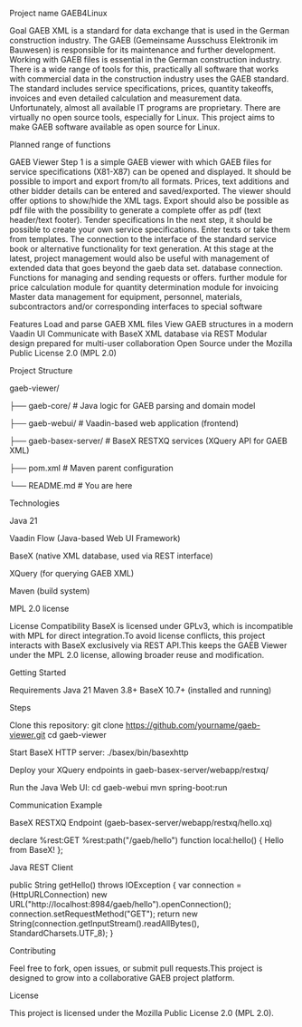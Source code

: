 Project name
GAEB4Linux

Goal
GAEB XML is a standard for data exchange that is used in the German construction industry. The GAEB (Gemeinsame Ausschuss Elektronik
im Bauwesen) is responsible for its maintenance and further development.
Working with GAEB files is essential in the German construction industry. There is a wide range of tools for this, practically all
software that works with commercial data in the construction industry uses the GAEB standard. The standard includes service
specifications, prices, quantity takeoffs, invoices and even detailed calculation and measurement data. Unfortunately, almost all
available IT programs are proprietary. There are virtually no open source tools, especially for Linux.
This project aims to make GAEB software available as open source for Linux.

Planned range of functions

GAEB Viewer
Step 1 is a simple GAEB viewer with which GAEB files for service specifications (X81-X87) can be opened and displayed. It should be
possible to import and export from/to all formats. Prices, text additions and other bidder details can be entered and saved/exported.
The viewer should offer options to show/hide the XML tags. Export should also be possible as pdf file with the possibility to generate
a complete offer as pdf (text header/text footer).
Tender specifications
In the next step, it should be possible to create your own service specifications. Enter texts or take them from templates. The
connection to the interface of the standard service book or alternative functionality for text generation.
At this stage at the latest, project management would also be useful with management of extended data that goes beyond the gaeb data set. database connection.
Functions for managing and sending requests or offers.
further
module for price calculation
module for quantity determination
module for invoicing
Master data management for equipment, personnel, materials, subcontractors and/or corresponding interfaces to special software

Features
Load and parse GAEB XML files
View GAEB structures in a modern Vaadin UI
Communicate with BaseX XML database via REST
Modular design prepared for multi-user collaboration
Open Source under the Mozilla Public License 2.0 (MPL 2.0)

Project Structure

gaeb-viewer/

├── gaeb-core/            # Java logic for GAEB parsing and domain model

├── gaeb-webui/           # Vaadin-based web application (frontend)

├── gaeb-basex-server/    # BaseX RESTXQ services (XQuery API for GAEB XML)

├── pom.xml               # Maven parent configuration

└── README.md             # You are here

Technologies

Java 21

Vaadin Flow (Java-based Web UI Framework)

BaseX (native XML database, used via REST interface)

XQuery (for querying GAEB XML)

Maven (build system)

MPL 2.0 license

License Compatibility
BaseX is licensed under GPLv3, which is incompatible with MPL for direct integration.To avoid license conflicts, this project interacts with BaseX exclusively via REST API.This keeps the GAEB Viewer under the MPL 2.0 license, allowing broader reuse and modification.

Getting Started

Requirements
Java 21
Maven 3.8+
BaseX 10.7+ (installed and running)

Steps

Clone this repository:
git clone https://github.com/yourname/gaeb-viewer.git
cd gaeb-viewer

Start BaseX HTTP server:
./basex/bin/basexhttp

Deploy your XQuery endpoints in gaeb-basex-server/webapp/restxq/

Run the Java Web UI:
cd gaeb-webui
mvn spring-boot:run

Communication Example

BaseX RESTXQ Endpoint (gaeb-basex-server/webapp/restxq/hello.xq)

declare
  %rest:GET
  %rest:path("/gaeb/hello")
function local:hello() {
  <message>Hello from BaseX!</message>
};

Java REST Client

public String getHello() throws IOException {
    var connection = (HttpURLConnection)
        new URL("http://localhost:8984/gaeb/hello").openConnection();
    connection.setRequestMethod("GET");
    return new String(connection.getInputStream().readAllBytes(), StandardCharsets.UTF_8);
}

Contributing

Feel free to fork, open issues, or submit pull requests.This project is designed to grow into a collaborative GAEB project platform.

License

This project is licensed under the Mozilla Public License 2.0 (MPL 2.0).

